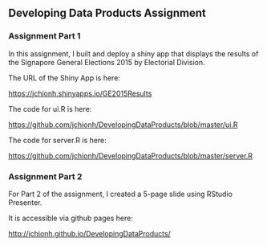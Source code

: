 ## Developing Data Products Assignment


### Assignment Part 1

In this assignment, I built and deploy a shiny app that displays the results
of the Signapore General Elections 2015 by Electorial Division.

The URL of the Shiny App is here:

https://jchionh.shinyapps.io/GE2015Results

The code for ui.R is here:

https://github.com/jchionh/DevelopingDataProducts/blob/master/ui.R

The code for server.R is here:

https://github.com/jchionh/DevelopingDataProducts/blob/master/server.R

### Assignment Part 2

For Part 2 of the assignment, I created a 5-page slide using RStudio Presenter.

It is accessible via github pages here:

http://jchionh.github.io/DevelopingDataProducts/

